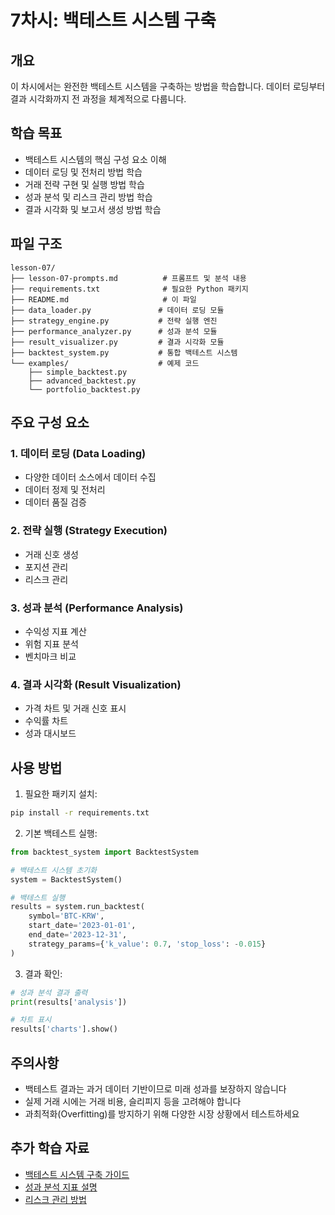 # 7차시: 백테스트 시스템 구축

## 개요

이 차시에서는 완전한 백테스트 시스템을 구축하는 방법을 학습합니다. 데이터 로딩부터 결과 시각화까지 전 과정을 체계적으로 다룹니다.

## 학습 목표

- 백테스트 시스템의 핵심 구성 요소 이해
- 데이터 로딩 및 전처리 방법 학습
- 거래 전략 구현 및 실행 방법 학습
- 성과 분석 및 리스크 관리 방법 학습
- 결과 시각화 및 보고서 생성 방법 학습

## 파일 구조

```
lesson-07/
├── lesson-07-prompts.md          # 프롬프트 및 분석 내용
├── requirements.txt              # 필요한 Python 패키지
├── README.md                     # 이 파일
├── data_loader.py               # 데이터 로딩 모듈
├── strategy_engine.py           # 전략 실행 엔진
├── performance_analyzer.py      # 성과 분석 모듈
├── result_visualizer.py         # 결과 시각화 모듈
├── backtest_system.py           # 통합 백테스트 시스템
└── examples/                    # 예제 코드
    ├── simple_backtest.py
    ├── advanced_backtest.py
    └── portfolio_backtest.py
```

## 주요 구성 요소

### 1. 데이터 로딩 (Data Loading)
- 다양한 데이터 소스에서 데이터 수집
- 데이터 정제 및 전처리
- 데이터 품질 검증

### 2. 전략 실행 (Strategy Execution)
- 거래 신호 생성
- 포지션 관리
- 리스크 관리

### 3. 성과 분석 (Performance Analysis)
- 수익성 지표 계산
- 위험 지표 분석
- 벤치마크 비교

### 4. 결과 시각화 (Result Visualization)
- 가격 차트 및 거래 신호 표시
- 수익률 차트
- 성과 대시보드

## 사용 방법

1. 필요한 패키지 설치:
```bash
pip install -r requirements.txt
```

2. 기본 백테스트 실행:
```python
from backtest_system import BacktestSystem

# 백테스트 시스템 초기화
system = BacktestSystem()

# 백테스트 실행
results = system.run_backtest(
    symbol='BTC-KRW',
    start_date='2023-01-01',
    end_date='2023-12-31',
    strategy_params={'k_value': 0.7, 'stop_loss': -0.015}
)
```

3. 결과 확인:
```python
# 성과 분석 결과 출력
print(results['analysis'])

# 차트 표시
results['charts'].show()
```

## 주의사항

- 백테스트 결과는 과거 데이터 기반이므로 미래 성과를 보장하지 않습니다
- 실제 거래 시에는 거래 비용, 슬리피지 등을 고려해야 합니다
- 과최적화(Overfitting)를 방지하기 위해 다양한 시장 상황에서 테스트하세요

## 추가 학습 자료

- [백테스트 시스템 구축 가이드](https://example.com)
- [성과 분석 지표 설명](https://example.com)
- [리스크 관리 방법](https://example.com)
